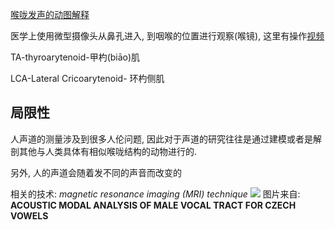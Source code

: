 [喉咙发声的动图解释](https://www.youtube.com/watch?v=3-JmwVb2p0o)


医学上使用微型摄像头从鼻孔进入, 到咽喉的位置进行观察(喉镜), 这里有操作[视频](https://www.youtube.com/watch?v=-1Fv7IPmJo4)

TA-thyroarytenoid-甲杓(biāo)肌

LCA-Lateral Cricoarytenoid- 环杓侧肌



## 局限性
人声道的测量涉及到很多人伦问题, 因此对于声道的研究往往是通过建模或者是解剖其他与人类具体有相似喉咙结构的动物进行的.

另外, 人的声道会随着发不同的声音而改变的

相关的技术: _magnetic resonance imaging (MRI) technique_
![](https://picture-bed-1301848969.cos.ap-shanghai.myqcloud.com/20220609163247.png)
图片来自: **ACOUSTIC MODAL ANALYSIS OF MALE VOCAL TRACT FOR CZECH VOWELS**
